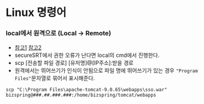 # Linux 명령어 

### local에서 원격으로 (Local -> Remote)
- [참고1](https://doheejin.github.io/linux/2021/03/03/linux-scp.html) [참고2](https://baekh-93.tistory.com/50)
- secureSRT에서 권한 오류가 난다면 local의 cmd에서 진행한다.
- scp [전송할 파일 경로] [유저명]@[IP주소]:받을 경로
- 원격에서는 뛰어쓰기가 인식이 안됨으로 파일 명에 뛰어쓰기가 있는 경우 `"Program Files"`문자열로 묶어서 표시해준다.
```
scp "C:\Program Files\apache-tomcat-9.0.65\webapps\sso.war" bizspring@###.##.###.###:/home/bizspring/tomcat/webapps
```
